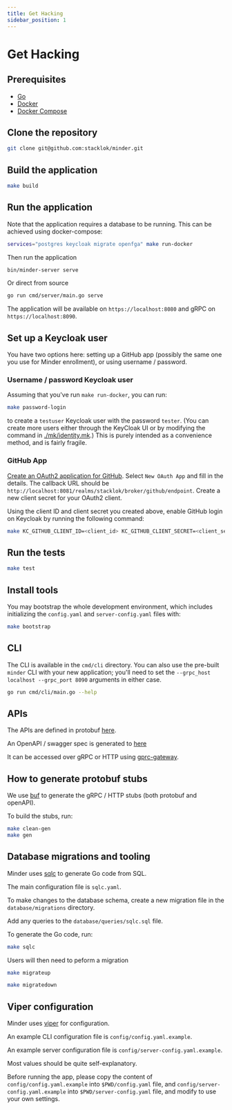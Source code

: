 ```yaml
---
title: Get Hacking
sidebar_position: 1
---
```


# Get Hacking

## Prerequisites

- [Go](https://golang.org/doc/install)
- [Docker](https://docs.docker.com/get-docker/)
- [Docker Compose](https://docs.docker.com/compose/install/)

## Clone the repository

```bash
git clone git@github.com:stacklok/minder.git
```

## Build the application

```bash
make build
```

## Run the application

Note that the application requires a database to be running. This can be achieved
using docker-compose:

```bash
services="postgres keycloak migrate openfga" make run-docker
```

Then run the application

```bash
bin/minder-server serve
```

Or direct from source

```bash
go run cmd/server/main.go serve
```

The application will be available on `https://localhost:8080` and gRPC on `https://localhost:8090`.

## Set up a Keycloak user

You have two options here: setting up a GitHub app (possibly the same one you
use for Minder enrollment), or using username / password.

### Username / password Keycloak user

Assuming that you've run `make run-docker`, you can run:

```bash
make password-login
```

to create a `testuser` Keycloak user with the password `tester`.  (You can create more users either through the KeyCloak UI or by modifying the command in [./mk/identity.mk](https://github.com/stacklok/minder/blob/main/.mk/identity.mk).)  This is purely intended as a convenience method, and is fairly fragile.

### GitHub App

[Create an OAuth2 application for GitHub](../run_minder_server/config_oauth.md).
Select `New OAuth App` and fill in the details. The callback URL should be
`http://localhost:8081/realms/stacklok/broker/github/endpoint`.
Create a new client secret for your OAuth2 client.

Using the client ID and client secret you created above, enable GitHub login on Keycloak by running the following command:
```bash
make KC_GITHUB_CLIENT_ID=<client_id> KC_GITHUB_CLIENT_SECRET=<client_secret> github-login
```

## Run the tests

```bash
make test
```

## Install tools

You may bootstrap the whole development environment, which includes initializing the `config.yaml` and `server-config.yaml`
files with:

```bash
make bootstrap
```

## CLI

The CLI is available in the `cmd/cli` directory.  You can also use the pre-built `minder` CLI with your new application; you'll need to set the `--grpc_host localhost --grpc_port 8090` arguments in either case.

```bash
go run cmd/cli/main.go --help
```

## APIs

The APIs are defined in protobuf [here](https://github.com/stacklok/minder/blob/main/proto/minder/v1/minder.proto).

An OpenAPI / swagger spec is generated to [here](https://github.com/stacklok/minder/blob/main/pkg/api/openapi/proto/minder/v1/minder.swagger.json)

It can be accessed over gRPC or HTTP using [gprc-gateway](https://grpc-ecosystem.github.io/grpc-gateway/).

## How to generate protobuf stubs

We use [buf](https://buf.build/docs/) to generate the gRPC / HTTP stubs (both protobuf and openAPI).

To build the stubs, run:

```bash
make clean-gen
make gen
```

## Database migrations and tooling

Minder uses [sqlc](https://sqlc.dev/) to generate Go code from SQL.

The main configuration file is `sqlc.yaml`.

To make changes to the database schema, create a new migration file in the
`database/migrations` directory.

Add any queries to the `database/queries/sqlc.sql` file.

To generate the Go code, run:

```bash
make sqlc
```

Users will then need to peform a migration

```bash
make migrateup
```

```bash
make migratedown
```

## Viper configuration

Minder uses [viper](https://github.com/spf13/viper) for configuration.

An example CLI configuration file is `config/config.yaml.example`.

An example server configuration file is `config/server-config.yaml.example`.

Most values should be quite self-explanatory.

Before running the app, please copy the content of `config/config.yaml.example` into `$PWD/config.yaml` file,
and `config/server-config.yaml.example` into `$PWD/server-config.yaml` file, and modify to use your own settings.
